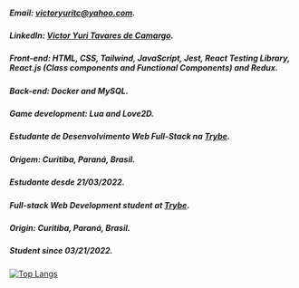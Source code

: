 ##### Email: victoryuritc@yahoo.com.
##### LinkedIn: [Victor Yuri Tavares de Camargo](https://www.linkedin.com/in/victor-yuri-tavares-de-camargo/).

##### Front-end: HTML, CSS, Tailwind, JavaScript, Jest, React Testing Library, React.js (Class components and Functional Components) and Redux.
##### Back-end: Docker and MySQL.
##### Game development: Lua and Love2D.

##### Estudante de Desenvolvimento Web Full-Stack na [Trybe](https://github.com/tryber).
##### Origem: Curitiba, Paraná, Brasil.
##### Estudante desde 21/03/2022.

##### Full-stack Web Development student at [Trybe](https://github.com/tryber).
##### Origin: Curitiba, Paraná, Brasil.
##### Student since 03/21/2022.

[![Top Langs](https://github-readme-stats.vercel.app/api/top-langs/?username=VictorYuriTC)](https://github.com/anuraghazra/github-readme-stats)

<!--
**VictorYuriTC/VictorYuriTC** is a ✨ _special_ ✨ repository because its `README.md` (this file) appears on your GitHub profile.

Here are some ideas to get you started:

- 🔭 I’m currently working on ...
- 🌱 I’m currently learning ...
- 👯 I’m looking to collaborate on ...
- 🤔 I’m looking for help with ...
- 💬 Ask me about ...
- 📫 How to reach me: ...
- 😄 Pronouns: ...
- ⚡ Fun fact: ...
-->

